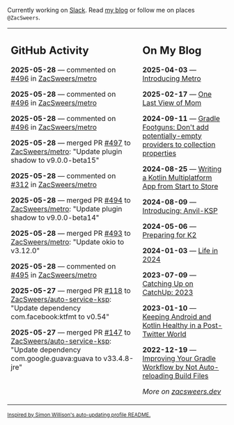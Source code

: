 Currently working on [Slack](https://slack.com/). Read [my blog](https://zacsweers.dev/) or follow me on places `@ZacSweers`.

<table><tr><td valign="top" width="60%">

## GitHub Activity
<!-- githubActivity starts -->
**2025-05-28** — commented on [#496](https://github.com/ZacSweers/metro/pull/496#issuecomment-2916275664) in [ZacSweers/metro](https://github.com/ZacSweers/metro)

**2025-05-28** — commented on [#496](https://github.com/ZacSweers/metro/pull/496#issuecomment-2915996479) in [ZacSweers/metro](https://github.com/ZacSweers/metro)

**2025-05-28** — commented on [#496](https://github.com/ZacSweers/metro/pull/496#issuecomment-2915905462) in [ZacSweers/metro](https://github.com/ZacSweers/metro)

**2025-05-28** — merged PR [#497](https://github.com/ZacSweers/metro/pull/497) to [ZacSweers/metro](https://github.com/ZacSweers/metro): "Update plugin shadow to v9.0.0-beta15"

**2025-05-28** — commented on [#312](https://github.com/ZacSweers/metro/issues/312#issuecomment-2915850710) in [ZacSweers/metro](https://github.com/ZacSweers/metro)

**2025-05-28** — merged PR [#494](https://github.com/ZacSweers/metro/pull/494) to [ZacSweers/metro](https://github.com/ZacSweers/metro): "Update plugin shadow to v9.0.0-beta14"

**2025-05-28** — merged PR [#493](https://github.com/ZacSweers/metro/pull/493) to [ZacSweers/metro](https://github.com/ZacSweers/metro): "Update okio to v3.12.0"

**2025-05-28** — commented on [#495](https://github.com/ZacSweers/metro/pull/495#issuecomment-2915848102) in [ZacSweers/metro](https://github.com/ZacSweers/metro)

**2025-05-27** — merged PR [#118](https://github.com/ZacSweers/auto-service-ksp/pull/118) to [ZacSweers/auto-service-ksp](https://github.com/ZacSweers/auto-service-ksp): "Update dependency com.facebook:ktfmt to v0.54"

**2025-05-27** — merged PR [#147](https://github.com/ZacSweers/auto-service-ksp/pull/147) to [ZacSweers/auto-service-ksp](https://github.com/ZacSweers/auto-service-ksp): "Update dependency com.google.guava:guava to v33.4.8-jre"
<!-- githubActivity ends -->
</td><td valign="top" width="40%">

## On My Blog
<!-- blog starts -->
**2025-04-03** — [Introducing Metro](https://www.zacsweers.dev/introducing-metro/)

**2025-02-17** — [One Last View of Mom](https://www.zacsweers.dev/one-last-view-of-mom/)

**2024-09-11** — [Gradle Footguns: Don't add potentially-empty providers to collection properties](https://www.zacsweers.dev/gradle-footgun-adding-empty-providers-to-collection-properties/)

**2024-08-25** — [Writing a Kotlin Multiplatform App from Start to Store](https://www.zacsweers.dev/writing-a-kotlin-multiplatform-app-from-start-to-store/)

**2024-08-09** — [Introducing: Anvil-KSP](https://www.zacsweers.dev/introducing-anvil-ksp/)

**2024-05-06** — [Preparing for K2](https://www.zacsweers.dev/preparing-for-k2/)

**2024-01-03** — [Life in 2024](https://www.zacsweers.dev/life-in-2024/)

**2023-07-09** — [Catching Up on CatchUp: 2023](https://www.zacsweers.dev/catching-up-on-catchup-2023/)

**2023-01-10** — [Keeping Android and Kotlin Healthy in a Post-Twitter World](https://www.zacsweers.dev/keeping-android-healthy/)

**2022-12-19** — [Improving Your Gradle Workflow by Not Auto-reloading Build Files](https://www.zacsweers.dev/improving-your-workflow-by-not-auto-reloading-build-files/)
<!-- blog ends -->
_More on [zacsweers.dev](https://zacsweers.dev/)_
</td></tr></table>

<sub><a href="https://simonwillison.net/2020/Jul/10/self-updating-profile-readme/">Inspired by Simon Willison's auto-updating profile README.</a></sub>